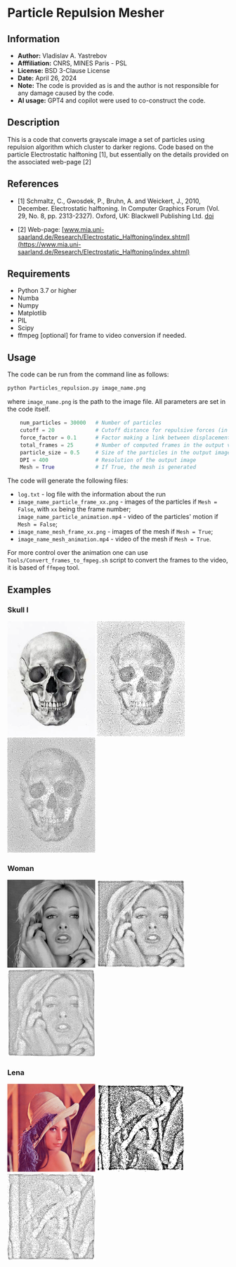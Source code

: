 
# Particle Repulsion Mesher

## Information

+ **Author:** Vladislav A. Yastrebov
+ **Afffiliation:** CNRS, MINES Paris - PSL
+ **License:** BSD 3-Clause License
+ **Date:** April 26, 2024
+ **Note:** The code is provided as is and the author is not responsible for any damage caused by the code.
+ **AI usage:** GPT4 and copilot were used to co-construct the code.

## Description

This is a code that converts grayscale image a set of particles using repulsion algorithm which cluster to darker regions.
Code based on the particle Electrostatic halftoning [1], but essentially on the details provided on the associated web-page [2]

## References

+ [1] Schmaltz, C., Gwosdek, P., Bruhn, A. and Weickert, J., 2010, December. Electrostatic halftoning. In Computer Graphics Forum (Vol. 29, No. 8, pp. 2313-2327). Oxford, UK: Blackwell Publishing Ltd. [doi](https://doi.org/10.1111/j.1467-8659.2010.01716.x)

+ [2] Web-page: [www.mia.uni-saarland.de/Research/Electrostatic_Halftoning/index.shtml](https://www.mia.uni-saarland.de/Research/Electrostatic_Halftoning/index.shtml)

## Requirements

+ Python 3.7 or higher
+ Numba
+ Numpy
+ Matplotlib
+ PIL
+ Scipy
+ ffmpeg [optional] for frame to video conversion if needed.


## Usage

The code can be run from the command line as follows:

```bash
python Particles_repulsion.py image_name.png
```

where `image_name.png` is the path to the image file. 
All parameters are set in the code itself.
```python
    num_particles = 30000   # Number of particles
    cutoff = 20             # Cutoff distance for repulsive forces (in pixels of the original image)
    force_factor = 0.1      # Factor making a link between displacement increment and the acting force
    total_frames = 25       # Number of computed frames in the output video
    particle_size = 0.5     # Size of the particles in the output image
    DPI = 400               # Resolution of the output image
    Mesh = True             # If True, the mesh is generated
```

The code will generate the following files:

+ `log.txt` - log file with the information about the run
+ `image_name_particle_frame_xx.png` - images of the particles if `Mesh = False`, with `xx` being the frame number; `image_name_particle_animation.mp4` - video of the particles' motion if `Mesh = False`;
+ `image_name_mesh_frame_xx.png` - images of the mesh if `Mesh = True`;
+ `image_name_mesh_animation.mp4` - video of the mesh if `Mesh = True`.

For more control over the animation one can use `Tools/Convert_frames_to_fmpeg.sh` script to convert the frames to the video, it is based of `ffmpeg` tool.


## Examples

### Skull I

<img alt="original image" src="./Examples/Skull_II/human-skull_levels.png" width="200" /> 
<img alt="particles" src="./Examples/Skull_II/Particles/human-skull_levels_particle_frame_25.png" width="200" /> 
<img alt="mesh" src="./Examples/Skull_II/Mesh/human-skull_levels_mesh_frame_25.png" width="200" /> 

### Woman

<img alt="original image" src="./Examples/Blonde/woman_blonde.png" width="200" />
<img alt="particles" src="./Examples/Blonde/Particles/woman_blonde_particle_frame_25.png" width="200" />
<img alt="mesh" src="./Examples/Blonde/Mesh/woman_blonde_mesh_frame_25.png" width="200" />

### Lena

<img alt="original image" src="./Examples/Lenna/Lenna.png" width="200" />
<img alt="particles" src="./Examples/Lenna/Particles/Lenna_particle_frame_25.png" width="200" />
<img alt="mesh" src="./Examples/Lenna/Mesh/Lenna_mesh_frame_25.png" width="200" />
